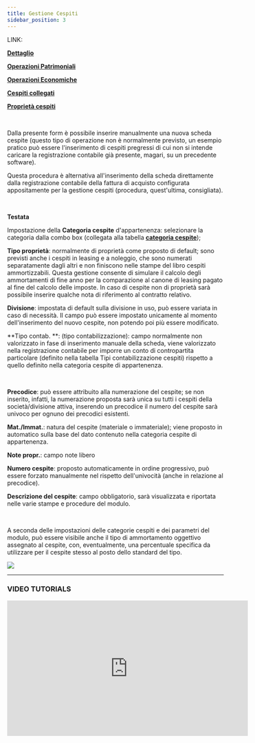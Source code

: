 ```yaml
---
title: Gestione Cespiti
sidebar_position: 3
---
```


LINK:

**[Dettaglio](/docs/finance-area/fixed-assets/fixed-assets-management/detail)**

**[Operazioni Patrimoniali](/docs/finance-area/fixed-assets/fixed-assets-management/patrimonial-operations)**

**[Operazioni Economiche](/docs/finance-area/fixed-assets/fixed-assets-management/economical-operations)**

**[Cespiti collegati](/docs/finance-area/fixed-assets/fixed-assets-management/linked-fixed-assets)**

**[Proprietà cespiti](/docs/finance-area/fixed-assets/fixed-assets-management/fixed-assets-property)**

 

Dalla presente form è possibile inserire manualmente una nuova scheda cespite (questo tipo di operazione non è normalmente previsto, un esempio pratico può essere l'inserimento di cespiti pregressi di cui non si intende caricare la registrazione contabile già presente, magari, su un precedente software).

Questa procedura è alternativa all'inserimento della scheda direttamente dalla registrazione contabile della fattura di acquisto configurata appositamente per la gestione cespiti (procedura, quest'ultima, consigliata).

 

**Testata**

Impostazione della **Categoria cespite** d'appartenenza: selezionare la categoria dalla combo box (collegata alla tabella **[categoria cespite](/docs/configurations/tables/finance/fixed-asset-category)**);

**Tipo proprietà**: normalmente di proprietà come proposto di default; sono previsti anche i cespiti in leasing e a noleggio, che sono numerati separatamente dagli altri e non finiscono nelle stampe del libro cespiti ammortizzabili. Questa gestione consente di simulare il calcolo degli ammortamenti di fine anno per la comparazione al canone di leasing pagato al fine del calcolo delle imposte. In caso di cespite non di proprietà sarà possibile inserire qualche nota di riferimento al contratto relativo.

**Divisione**: impostata di default sulla divisione in uso, può essere variata in caso di necessità. Il campo può essere impostato unicamente al momento dell'inserimento del nuovo cespite, non potendo poi più essere modificato.

**Tipo contab. **: (tipo contabilizzazione): campo normalmente non valorizzato in fase di inserimento manuale della scheda, viene valorizzato nella registrazione contabile per imporre un conto di contropartita particolare (definito nella tabella Tipi contabilizzazione cespiti) rispetto a quello definito nella categoria cespite di appartenenza.

 

**Precodice**: può essere attribuito alla numerazione del cespite; se non inserito, infatti, la numerazione proposta sarà unica su tutti i cespiti della società/divisione attiva, inserendo un precodice il numero del cespite sarà univoco per ognuno dei precodici esistenti.


**Mat./Immat.**: natura del cespite (materiale o immateriale); viene proposto in automatico sulla base del dato contenuto nella categoria cespite di appartenenza.


**Note propr.**: campo note libero
 

**Numero cespite**: proposto automaticamente in ordine progressivo, può essere forzato manualmente nel rispetto dell'univocità (anche in relazione al precodice).


**Descrizione del cespite**: campo obbligatorio, sarà visualizzata e riportata nelle varie stampe e procedure del modulo. 

 

A seconda delle impostazioni delle categorie cespiti e dei parametri del modulo, può essere visibile anche il tipo di ammortamento oggettivo assegnato al cespite, con, eventualmente, una percentuale specifica da utilizzare per il cespite stesso al posto dello standard del tipo.

![](/img/it-it/finance-area/fixed-assets/fixed-assets-management/image01.png)

---

### **VIDEO TUTORIALS**

<iframe width="560" height="315" src="https://www.youtube.com/embed/EumrLuAHXCk" title="YouTube video player" frameborder="0" allowfullscreen= "true"></iframe>

